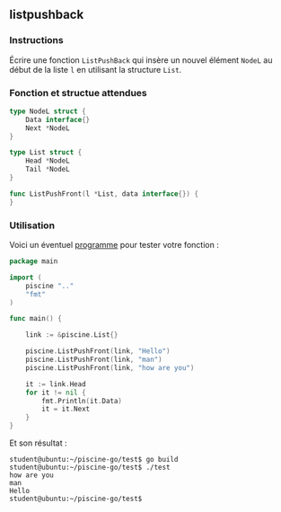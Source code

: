 ## listpushback

### Instructions

Écrire une fonction `ListPushBack` qui insère un nouvel élément `NodeL` au début de la liste `l` en utilisant la structure `List`.

### Fonction et structue attendues

```go
type NodeL struct {
	Data interface{}
	Next *NodeL
}

type List struct {
	Head *NodeL
	Tail *NodeL
}

func ListPushFront(l *List, data interface{}) {
}
```

### Utilisation

Voici un éventuel [programme](TODO-LINK) pour tester votre fonction :

```go
package main

import (
	piscine ".."
	"fmt"
)

func main() {

	link := &piscine.List{}

	piscine.ListPushFront(link, "Hello")
	piscine.ListPushFront(link, "man")
	piscine.ListPushFront(link, "how are you")

	it := link.Head
	for it != nil {
		fmt.Println(it.Data)
		it = it.Next
	}
}
```

Et son résultat :

```console
student@ubuntu:~/piscine-go/test$ go build
student@ubuntu:~/piscine-go/test$ ./test
how are you
man
Hello
student@ubuntu:~/piscine-go/test$
```
